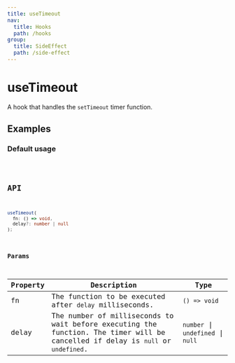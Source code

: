 ```yaml
---
title: useTimeout
nav:
  title: Hooks
  path: /hooks
group:
  title: SideEffect
  path: /side-effect
---
```


# useTimeout

<Tag lang="en-US" tags="ssr&crossPlatform"></Tag>

A hook that handles the `setTimeout` timer function.

## Examples

### Default usage

<code src="./demo/demo1.tsx" />

## API

```typescript
useTimeout(
  fn: () => void, 
  delay?: number | null
);
```

### Params

| Property | Description | Type |
|----------|--------------------------------------|----------------------|
| fn  | The function to be executed after `delay` milliseconds. | `() => void` |
| delay | The number of milliseconds to wait before executing the function. The timer will be cancelled if delay is `null` or `undefined`. | `number` \| `undefined` \| `null` |
